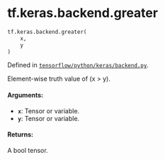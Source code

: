 <div itemscope itemtype="http://developers.google.com/ReferenceObject">
<meta itemprop="name" content="tf.keras.backend.greater" />
<meta itemprop="path" content="Stable" />
</div>

# tf.keras.backend.greater

``` python
tf.keras.backend.greater(
    x,
    y
)
```



Defined in [`tensorflow/python/keras/backend.py`](https://www.tensorflow.org/code/tensorflow/python/keras/backend.py).

Element-wise truth value of (x > y).

#### Arguments:

* <b>`x`</b>: Tensor or variable.
* <b>`y`</b>: Tensor or variable.


#### Returns:

A bool tensor.